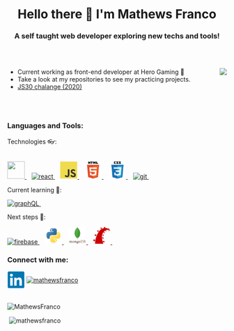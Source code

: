<h1 align="center">Hello there 🌌 I'm Mathews Franco</h1>
<h3 align="center">A self taught web developer exploring new techs and tools!</h3>
</br>
</br>

<img align="right"
  src='https://media3.giphy.com/media/L1R1tvI9svkIWwpVYr/giphy.gif?cid=790b76110053d66ee9060695bc8942fd94b82d95fcc31dd4&rid=giphy.gif&ct=g' />

<ul>
  <li>Current working as front-end developer at Hero Gaming 🎰</li>
  <li>Take a look at my repositories to see my practicing projects.</li>
  <li><a href="https://mathewsfranco.github.io/JavaScript30/"> JS30 chalange (2020)</a></li>
</ul>

</br>
</br>

<h3 align="left">Languages and Tools:</h3>
Technologies 👓:
<p align="left">
</br>
    <a href="https://nodejs.org"> <img src="https://www.rlogical.com/wp-content/uploads/2021/08/Rlogical-Blog-Images-thumbnail.png"
    width="40" height="40" /> </a>&nbsp;&nbsp;
    <a href="https://reactjs.org/"> <img src="https://cdn.jsdelivr.net/gh/devicons/devicon/icons/react/react-original.svg"
      alt="react" width="40" height="40" /> </a>&nbsp;&nbsp;
    <a href="https://developer.mozilla.org/en-US/docs/Web/JavaScript"> <img
      src="https://raw.githubusercontent.com/devicons/devicon/master/icons/javascript/javascript-original.svg"
      alt="javascript" width="40" height="40" /> </a>&nbsp;&nbsp;
    <a href="https://www.w3.org/html/"> <img
      src="https://raw.githubusercontent.com/devicons/devicon/master/icons/html5/html5-original-wordmark.svg"
      alt="html5" width="40" height="40" /> </a>&nbsp;&nbsp;
    <a href="https://www.w3schools.com/css/"> <img
      src="https://raw.githubusercontent.com/devicons/devicon/master/icons/css3/css3-original-wordmark.svg" alt="css3"
      width="40" height="40" /> </a>&nbsp;&nbsp;
    <a href="https://git-scm.com/"> <img src="https://www.vectorlogo.zone/logos/git-scm/git-scm-icon.svg" alt="git"
      width="40" height="40" /> </a>&nbsp;&nbsp;
<p>Current learning 🚀:</p>
<a href="https://graphql.org/"> <img
    src="https://cdn.jsdelivr.net/gh/devicons/devicon/icons/graphql/graphql-plain.svg"
    alt="graphQL" width="40" height="40" /> </a>&nbsp;&nbsp;

<p>Next steps 🔭:</p>

<a href="https://firebase.google.com/"> <img src="https://www.vectorlogo.zone/logos/firebase/firebase-icon.svg"
    alt="firebase" width="40" height="40" /> </a>&nbsp;&nbsp;
<a href="https://firebase.google.com/"> <img
    src="https://raw.githubusercontent.com/devicons/devicon/master/icons/python/python-original.svg" alt="python"
    width="40" height="40" /> </a>&nbsp;&nbsp;
<a href="https://www.mongodb.com/"> <img
    src="https://raw.githubusercontent.com/devicons/devicon/master/icons/mongodb/mongodb-original-wordmark.svg"
    alt="mongodb" width="40" height="40" /> </a>&nbsp;&nbsp;
<a href="https://rubyonrails.org"> <img
    src="https://raw.githubusercontent.com/devicons/devicon/master/icons/rails/rails-plain.svg" alt="rails" width="40"
    height="40" /> </a>&nbsp;&nbsp;

</p>
<h3 align="left">Connect with me:</h3>
<a href="https://linkedin.com/in/mathewsfranco" target="blank"><img align="center"
    src="https://raw.githubusercontent.com/devicons/devicon/master/icons/linkedin/linkedin-original.svg"
    alt="mathewsfranco" height="40" width="40" /></a>
<a href="mailto:mathewsandre.franco@gmail.com" target="blank"><img align="center"
    src="https://www.svgrepo.com/show/10726/email.svg"
    alt="mathewsfranco" height="40" width="40" /></a>
<br />
<br />
<p><img align="center" src="https://github-readme-streak-stats.herokuapp.com/?user=MathewsFranco&theme=tokyonight"
    alt="MathewsFranco" /></p>
<p>&nbsp;<img align="center"
    src="https://github-readme-stats.vercel.app/api?username=mathewsfranco&show_icons=true&count_private=true&theme=tokyonight&locale=en"
    alt="mathewsfranco" /></p>
